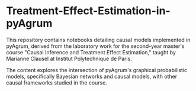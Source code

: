 # Treatment-Effect-Estimation-in-pyAgrum

This repository contains notebooks detailing causal models implemented in pyAgrum, derived from the laboratory work for the second-year master's course "Causal Inference and Treatment Effect Estimation," taught by Marianne Clausel at Institut Polytechnique de Paris.

The content explores the intersection of pyAgrum's graphical probabilistic models, specifically Bayesian networks and causal models, with other causal frameworks studied in the course. 

